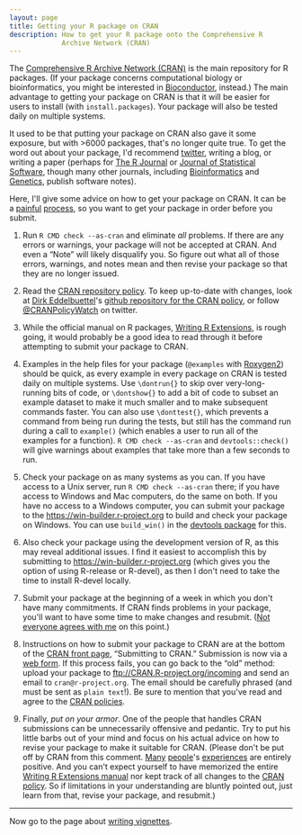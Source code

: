 ```yaml
---
layout: page
title: Getting your R package on CRAN
description: How to get your R package onto the Comprehensive R
             Archive Network (CRAN)
---
```


The
[Comprehensive R Archive Network (CRAN)](https://cran.r-project.org) is
the main repository for R packages. (If your package concerns
computational biology or bioinformatics, you might be interested in
[Bioconductor](https://bioconductor.org), instead.)
The main advantage to getting your
package on CRAN is that it will be easier for users to install (with
`install.packages`). Your package will also be tested daily on
multiple systems.

It used to be that putting your package on CRAN also gave it some
exposure, but with >6000 packages, that's no longer quite true. To get the
word out about your package, I'd recommend
[twitter](https://twitter.com), writing a blog, or writing a paper
(perhaps for [The R Journal](https://journal.r-project.org/) or
[Journal of Statistical Software](https://www.jstatsoft.org/), though
many other journals, including
[Bioinformatics](https://bioinformatics.oxfordjournals.org/) and
[Genetics](http://www.genetics.org), publish software notes).

Here, I'll give some advice on how to get your package on CRAN. It can
be a [painful](https://twitter.com/xieyihui/status/508650816001945600)
[process](https://twitter.com/_inundata/status/504144292634701825), so
you want to get your package in order before you submit.

1. Run `R CMD check --as-cran` and eliminate _all_
problems. If there are any errors or warnings, your package will not
be accepted at CRAN. And even a &ldquo;Note&rdquo; will likely disqualify
you. So figure out what all of those errors, warnings, and notes mean and then
revise your package so that they are no longer issued.

2. Read the
[CRAN repository policy](https://cran.r-project.org/web/packages/policies.html).
To keep up-to-date with changes, look at
[Dirk Eddelbuettel](http://dirk.eddelbuettel.com)'s
[github repository for the CRAN policy](https://github.com/eddelbuettel/crp),
or follow [@CRANPolicyWatch](https://twitter.com/CRANPolicyWatch) on
twitter.

3. While the official manual on R packages,
[Writing R Extensions](https://cran.r-project.org/doc/manuals/r-release/R-exts.html),
is rough going, it would probably be a good idea to read through it
before attempting to submit your package to CRAN.

4. Examples in the help files for your package (`@examples` with
[Roxygen2](https://github.com/klutometis/roxygen)) should be quick, as
every example in every package on CRAN is tested daily on multiple
systems. Use `\dontrun{}` to skip over very-long-running bits of code,
or `\dontshow{}` to add a bit of code to subset an example dataset to
make it much smaller and to make subsequent commands faster. You can
also use `\donttest{}`, which prevents a command from being run during
the tests, but still has the command run during a call to `example()`
(which enables a user to run all of the examples for a function).
`R CMD check --as-cran` and `devtools::check()` will give warnings
about examples that take more than a few seconds to run.

5. Check your package on as many systems as you can. If you have
access to a Unix server, run `R CMD check --as-cran` there; if you
have access to Windows and Mac computers, do the same on both. If you
have no access to a Windows computer, you can submit your package to
the <https://win-builder.r-project.org> to build and check your package
on Windows. You can use `build_win()` in the
[devtools package](https://github.com/hadley/devtools) for this.

6. Also check your package using the development version of R, as this
may reveal additional issues. I find it easiest to accomplish this by
submitting to <https://win-builder.r-project.org> (which gives you the
option of using R-release or R-devel), as then I don't need to
take the time to install R-devel locally.

7. Submit your package at the beginning of a week in which you don't
have many commitments. If CRAN finds problems in your package, you'll
want to have some time to make changes and
resubmit. ([Not everyone agrees with me](https://twitter.com/_inundata/status/509379592830722048)
on this point.)

8. Instructions on how to submit your package to CRAN are at the
bottom of the [CRAN front page](https://cran.r-project.org/),
&ldquo;Submitting to CRAN.&rdquo; Submission is now via a
[web form](https://xmpalantir.wu.ac.at/cransubmit/).  If this process
fails, you can go back to the &ldquo;old&rdquo; method: upload your
package to <ftp://CRAN.R-project.org/incoming> and send an email to `cran@r-project.org`.
The email should be carefully phrased (and must
be sent as `plain text`!). Be sure to mention that you've read and
agree to the
[CRAN policies](https://cran.r-project.org/web/packages/policies.html).

9. Finally, _put on your armor_. One of the people that handles CRAN
submissions can be unnecessarily offensive and pedantic. Try to put
his little barbs out of your mind and focus on his actual advice on
how to revise your package to make it suitable for CRAN.  (Please
don't be put off by CRAN from this
comment. [Many](https://twitter.com/timtriche/status/509144278648381440)
[people](https://twitter.com/KasperDHansen/status/509119291716030464)'s
[experiences](https://twitter.com/ucfagls/status/509045370588889089)
are entirely positive. And you can't expect yourself to have memorized
the entire
[Writing R Extensions manual](https://cran.r-project.org/doc/manuals/r-release/R-exts.html)
nor kept track of all changes to the
[CRAN policy](https://cran.r-project.org/web/packages/policies.html). So
if limitations in your understanding are bluntly pointed out, just
learn from that, revise your package, and resubmit.)

---

Now go to the page about [writing vignettes](vignettes.html).
